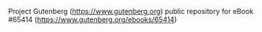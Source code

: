 Project Gutenberg (https://www.gutenberg.org) public repository for
eBook #65414 (https://www.gutenberg.org/ebooks/65414)
